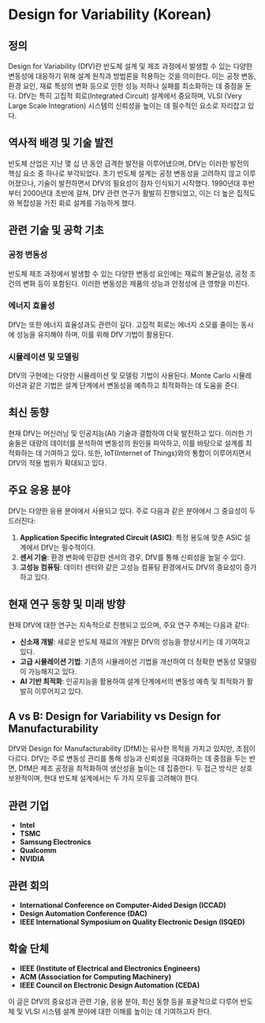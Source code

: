 # Design for Variability (Korean)

## 정의
Design for Variability (DfV)란 반도체 설계 및 제조 과정에서 발생할 수 있는 다양한 변동성에 대응하기 위해 설계 원칙과 방법론을 적용하는 것을 의미한다. 이는 공정 변동, 환경 요인, 재료 특성의 변화 등으로 인한 성능 저하나 실패를 최소화하는 데 중점을 둔다. DfV는 특히 고집적 회로(Integrated Circuit) 설계에서 중요하며, VLSI (Very Large Scale Integration) 시스템의 신뢰성을 높이는 데 필수적인 요소로 자리잡고 있다.

## 역사적 배경 및 기술 발전
반도체 산업은 지난 몇 십 년 동안 급격한 발전을 이루어냈으며, DfV는 이러한 발전의 핵심 요소 중 하나로 부각되었다. 초기 반도체 설계는 공정 변동성을 고려하지 않고 이루어졌으나, 기술이 발전하면서 DfV의 필요성이 점차 인식되기 시작했다. 1990년대 후반부터 2000년대 초반에 걸쳐, DfV 관련 연구가 활발히 진행되었고, 이는 더 높은 집적도와 복잡성을 가진 회로 설계를 가능하게 했다.

## 관련 기술 및 공학 기초
### 공정 변동성
반도체 제조 과정에서 발생할 수 있는 다양한 변동성 요인에는 재료의 불균일성, 공정 조건의 변화 등이 포함된다. 이러한 변동성은 제품의 성능과 안정성에 큰 영향을 미친다.

### 에너지 효율성
DfV는 또한 에너지 효율성과도 관련이 깊다. 고집적 회로는 에너지 소모를 줄이는 동시에 성능을 유지해야 하며, 이를 위해 DfV 기법이 활용된다.

### 시뮬레이션 및 모델링
DfV의 구현에는 다양한 시뮬레이션 및 모델링 기법이 사용된다. Monte Carlo 시뮬레이션과 같은 기법은 설계 단계에서 변동성을 예측하고 최적화하는 데 도움을 준다.

## 최신 동향
현재 DfV는 머신러닝 및 인공지능(AI) 기술과 결합하여 더욱 발전하고 있다. 이러한 기술들은 대량의 데이터를 분석하여 변동성의 원인을 파악하고, 이를 바탕으로 설계를 최적화하는 데 기여하고 있다. 또한, IoT(Internet of Things)와의 통합이 이루어지면서 DfV의 적용 범위가 확대되고 있다.

## 주요 응용 분야
DfV는 다양한 응용 분야에서 사용되고 있다. 주로 다음과 같은 분야에서 그 중요성이 두드러진다:

1. **Application Specific Integrated Circuit (ASIC)**: 특정 용도에 맞춘 ASIC 설계에서 DfV는 필수적이다.
2. **센서 기술**: 환경 변화에 민감한 센서의 경우, DfV를 통해 신뢰성을 높일 수 있다.
3. **고성능 컴퓨팅**: 데이터 센터와 같은 고성능 컴퓨팅 환경에서도 DfV의 중요성이 증가하고 있다.

## 현재 연구 동향 및 미래 방향
현재 DfV에 대한 연구는 지속적으로 진행되고 있으며, 주요 연구 주제는 다음과 같다:

- **신소재 개발**: 새로운 반도체 재료의 개발은 DfV의 성능을 향상시키는 데 기여하고 있다.
- **고급 시뮬레이션 기법**: 기존의 시뮬레이션 기법을 개선하여 더 정확한 변동성 모델링이 가능해지고 있다.
- **AI 기반 최적화**: 인공지능을 활용하여 설계 단계에서의 변동성 예측 및 최적화가 활발히 이루어지고 있다.

## A vs B: Design for Variability vs Design for Manufacturability
DfV와 Design for Manufacturability (DfM)는 유사한 목적을 가지고 있지만, 초점이 다르다. DfV는 주로 변동성 관리를 통해 성능과 신뢰성을 극대화하는 데 중점을 두는 반면, DfM은 제조 공정을 최적화하여 생산성을 높이는 데 집중한다. 두 접근 방식은 상호 보완적이며, 현대 반도체 설계에서는 두 가지 모두를 고려해야 한다.

## 관련 기업
- **Intel**
- **TSMC**
- **Samsung Electronics**
- **Qualcomm**
- **NVIDIA**

## 관련 회의
- **International Conference on Computer-Aided Design (ICCAD)**
- **Design Automation Conference (DAC)**
- **IEEE International Symposium on Quality Electronic Design (ISQED)**

## 학술 단체
- **IEEE (Institute of Electrical and Electronics Engineers)**
- **ACM (Association for Computing Machinery)**
- **IEEE Council on Electronic Design Automation (CEDA)**

이 글은 DfV의 중요성과 관련 기술, 응용 분야, 최신 동향 등을 포괄적으로 다루어 반도체 및 VLSI 시스템 설계 분야에 대한 이해를 높이는 데 기여하고자 한다.